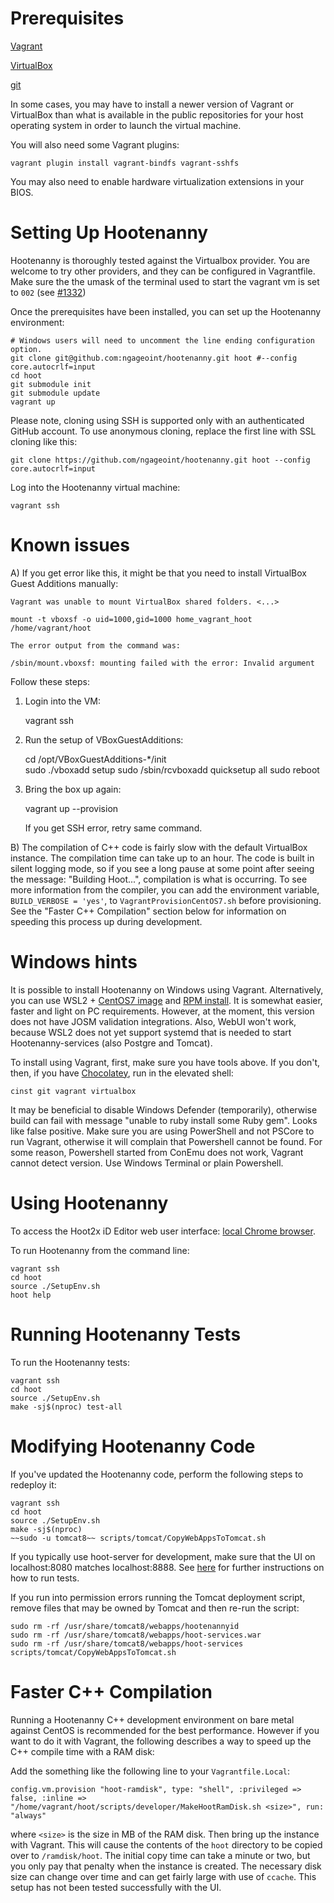 # Prerequisites

[Vagrant](https://www.vagrantup.com/downloads.html)

[VirtualBox](https://www.virtualbox.org/wiki/Downloads)

[git](https://git-scm.com/)

In some cases, you may have to install a newer version of Vagrant or VirtualBox than what is available in the public repositories for your host operating system in order to launch the virtual machine.

You will also need some Vagrant plugins:

    vagrant plugin install vagrant-bindfs vagrant-sshfs

You may also need to enable hardware virtualization extensions in your BIOS.

# Setting Up Hootenanny

Hootenanny is thoroughly tested against the Virtualbox provider.  You are welcome to try other providers, and they can be configured in Vagrantfile.  Make sure the the umask of the terminal used to start the vagrant vm is set to `002` (see [#1332](https://github.com/ngageoint/hootenanny/issues/1382))

Once the prerequisites have been installed, you can set up the Hootenanny environment:

    # Windows users will need to uncomment the line ending configuration option.
    git clone git@github.com:ngageoint/hootenanny.git hoot #--config core.autocrlf=input
    cd hoot
    git submodule init
    git submodule update
    vagrant up

Please note, cloning using SSH is supported only with an authenticated GitHub account. To use anonymous cloning, replace the first line with SSL cloning like this:

    git clone https://github.com/ngageoint/hootenanny.git hoot --config core.autocrlf=input
    

Log into the Hootenanny virtual machine:

    vagrant ssh
    
# Known issues

A) If you get error like this, it might be that you need to install VirtualBox Guest Additions manually:

```
Vagrant was unable to mount VirtualBox shared folders. <...>

mount -t vboxsf -o uid=1000,gid=1000 home_vagrant_hoot /home/vagrant/hoot

The error output from the command was:

/sbin/mount.vboxsf: mounting failed with the error: Invalid argument

```
Follow these steps:
1. Login into the VM:
     
    vagrant ssh
    
2. Run the setup of VBoxGuestAdditions:

    cd /opt/VBoxGuestAdditions-*/init  
    sudo ./vboxadd setup
    sudo /sbin/rcvboxadd quicksetup all
    sudo reboot
    
3. Bring the box up again:
    
    vagrant up --provision
    
    If you get SSH error, retry same command.

B) The compilation of C++ code is fairly slow with the default VirtualBox instance. The compilation time can take up to an hour. The code is built in silent logging mode, so if you see a long pause at some point after seeing the message: "Building Hoot...", compilation is what is occurring. To see more information from the compiler, you can add the environment variable, `BUILD_VERBOSE = 'yes'`, to `VagrantProvisionCentOS7.sh` before provisioning. See the "Faster C++ Compilation" section below for information on speeding this process up during development.

# Windows hints

It is possible to install Hootenanny on Windows using Vagrant. Alternatively, you can use WSL2 + [CentOS7 image](https://github.com/mishamosher/CentOS-WSL) and [RPM install](https://github.com/ngageoint/hootenanny-rpms/blob/master/docs/install.md). It is somewhat easier, faster and light on PC requirements. However, at the moment, this version does not have JOSM validation integrations. Also, WebUI won't work, because WSL2 does not yet support systemd that is needed to start Hootenanny-services (also Postgre and Tomcat).

To install using Vagrant, first, make sure you have tools above. If you don't, then, if you have [Chocolatey](https://chocolatey.org/install), run in the elevated shell:

    cinst git vagrant virtualbox 
    
It may be beneficial to disable Windows Defender (temporarily), otherwise build can fail with message "unable to ruby install some Ruby gem". Looks like false positive.
Make sure you are using PowerShell and not PSCore to run Vagrant, otherwise it will complain that Powershell cannot be found. For some reason, Powershell started from ConEmu does not work, Vagrant cannot detect version. Use Windows Terminal or plain Powershell.
   
# Using Hootenanny

To access the Hoot2x iD Editor web user interface: [local Chrome browser](http://localhost:8888/hootenanny-id/).

To run Hootenanny from the command line:

    vagrant ssh
    cd hoot
    source ./SetupEnv.sh
    hoot help

# Running Hootenanny Tests

To run the Hootenanny tests:

    vagrant ssh
    cd hoot
    source ./SetupEnv.sh
    make -sj$(nproc) test-all

# Modifying Hootenanny Code

If you've updated the Hootenanny code, perform the following steps to redeploy it:

    vagrant ssh
    cd hoot
    source ./SetupEnv.sh
    make -sj$(nproc)
    ~~sudo -u tomcat8~~ scripts/tomcat/CopyWebAppsToTomcat.sh

If you typically use hoot-server for development, make sure that the UI on localhost:8080 matches localhost:8888. See [here](https://github.com/ngageoint/hootenanny/blob/develop/test-files/ui/README.md) for further instructions on how to run tests.

If you run into permission errors running the Tomcat deployment script, remove files that may be owned by Tomcat and then re-run the script:

    sudo rm -rf /usr/share/tomcat8/webapps/hootenannyid
    sudo rm -rf /usr/share/tomcat8/webapps/hoot-services.war
    sudo rm -rf /usr/share/tomcat8/webapps/hoot-services
    scripts/tomcat/CopyWebAppsToTomcat.sh

# Faster C++ Compilation

Running a Hootenanny C++ development environment on bare metal against CentOS is recommended for the best performance. However if you want to do it with Vagrant, the following describes a way to speed up the C++ compile time with a RAM disk:

Add the something like the following line to your `Vagrantfile.Local`:

`config.vm.provision "hoot-ramdisk", type: "shell", :privileged => false, :inline => "/home/vagrant/hoot/scripts/developer/MakeHootRamDisk.sh <size>", run: "always"`

where `<size>` is the size in MB of the RAM disk. Then bring up the instance with Vagrant. This will cause the contents of the `hoot` directory to be copied over to `/ramdisk/hoot`. The initial copy time can take a minute or two, but you only pay that penalty when the instance is created. The necessary disk size can change over time and can get fairly large with use of `ccache`. This setup has not been tested successfully with the UI.
